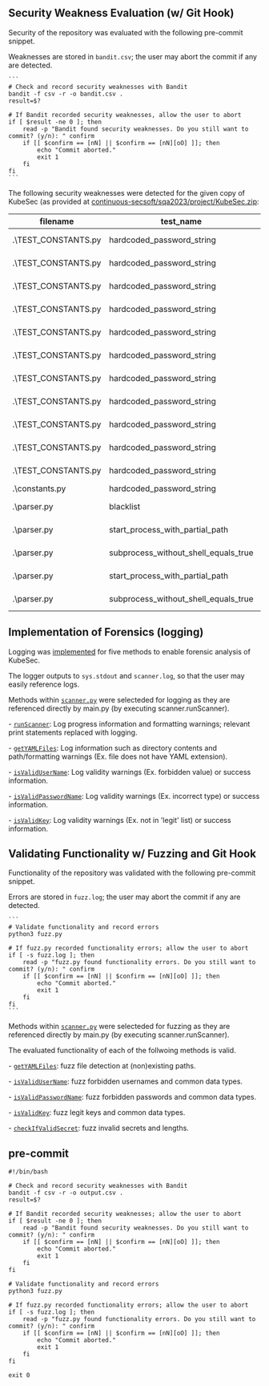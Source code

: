 ## Security Weakness Evaluation (w/ Git Hook)
Security of the repository was evaluated with the following pre-commit snippet.

Weaknesses are stored in `bandit.csv`;  the user may abort the commit if any are detected.

    ```
    # Check and record security weaknesses with Bandit
    bandit -f csv -r -o bandit.csv .
    result=$?

    # If Bandit recorded security weaknesses, allow the user to abort
    if [ $result -ne 0 ]; then
        read -p "Bandit found security weaknesses. Do you still want to commit? (y/n): " confirm
        if [[ $confirm == [nN] || $confirm == [nN][oO] ]]; then
            echo "Commit aborted."
            exit 1
        fi
    fi
    ```

The following security weaknesses were detected for the given copy of KubeSec (as provided at [continuous-secsoft/sqa2023/project/KubeSec.zip](https://github.com/paser-group/continuous-secsoft/tree/master/sqa2023/project):

|filename           |test_name                           |test_id|issue_severity|issue_confidence|issue_cwe                                      |issue_text                                                                    |line_number|col_offset|end_col_offset|line_range|more_info                                                                                      |
|-------------------|------------------------------------|-------|--------------|----------------|-----------------------------------------------|------------------------------------------------------------------------------|-----------|----------|--------------|----------|-----------------------------------------------------------------------------------------------|
|.\TEST_CONSTANTS.py|hardcoded_password_string           |B105   |LOW           |MEDIUM          |https://cwe.mitre.org/data/definitions/259.html|Possible hardcoded password: 'TEST_ARTIFACTS/helm.values.yaml'                |8          |22        |55            |[8]       |https://bandit.readthedocs.io/en/1.7.5/plugins/b105_hardcoded_password_string.html             |
|.\TEST_CONSTANTS.py|hardcoded_password_string           |B105   |LOW           |MEDIUM          |https://cwe.mitre.org/data/definitions/259.html|Possible hardcoded password: 'TEST_ARTIFACTS/tango.values.yaml'               |9          |22        |56            |[9]       |https://bandit.readthedocs.io/en/1.7.5/plugins/b105_hardcoded_password_string.html             |
|.\TEST_CONSTANTS.py|hardcoded_password_string           |B105   |LOW           |MEDIUM          |https://cwe.mitre.org/data/definitions/259.html|Possible hardcoded password: 'TEST_ARTIFACTS/charts.values.yaml'              |10         |22        |57            |[10]      |https://bandit.readthedocs.io/en/1.7.5/plugins/b105_hardcoded_password_string.html             |
|.\TEST_CONSTANTS.py|hardcoded_password_string           |B105   |LOW           |MEDIUM          |https://cwe.mitre.org/data/definitions/259.html|Possible hardcoded password: 'TEST_ARTIFACTS/skampi.values.yaml'              |11         |22        |57            |[11]      |https://bandit.readthedocs.io/en/1.7.5/plugins/b105_hardcoded_password_string.html             |
|.\TEST_CONSTANTS.py|hardcoded_password_string           |B105   |LOW           |MEDIUM          |https://cwe.mitre.org/data/definitions/259.html|Possible hardcoded password: 'TEST_ARTIFACTS/minecraft.values.yaml'           |12         |22        |60            |[12]      |https://bandit.readthedocs.io/en/1.7.5/plugins/b105_hardcoded_password_string.html             |
|.\TEST_CONSTANTS.py|hardcoded_password_string           |B105   |LOW           |MEDIUM          |https://cwe.mitre.org/data/definitions/259.html|Possible hardcoded password: 'TEST_ARTIFACTS/kubecf.values.yaml'              |13         |22        |57            |[13]      |https://bandit.readthedocs.io/en/1.7.5/plugins/b105_hardcoded_password_string.html             |
|.\TEST_CONSTANTS.py|hardcoded_password_string           |B105   |LOW           |MEDIUM          |https://cwe.mitre.org/data/definitions/259.html|Possible hardcoded password: 'TEST_ARTIFACTS/nextcloud.values.yaml'           |14         |22        |60            |[14]      |https://bandit.readthedocs.io/en/1.7.5/plugins/b105_hardcoded_password_string.html             |
|.\TEST_CONSTANTS.py|hardcoded_password_string           |B105   |LOW           |MEDIUM          |https://cwe.mitre.org/data/definitions/259.html|Possible hardcoded password: 'TEST_ARTIFACTS/keycloak.values.yaml'            |15         |22        |59            |[15]      |https://bandit.readthedocs.io/en/1.7.5/plugins/b105_hardcoded_password_string.html             |
|.\TEST_CONSTANTS.py|hardcoded_password_string           |B105   |LOW           |MEDIUM          |https://cwe.mitre.org/data/definitions/259.html|Possible hardcoded password: 'TEST_ARTIFACTS/empty.yml'                       |16         |22        |48            |[16]      |https://bandit.readthedocs.io/en/1.7.5/plugins/b105_hardcoded_password_string.html             |
|.\TEST_CONSTANTS.py|hardcoded_password_string           |B105   |LOW           |MEDIUM          |https://cwe.mitre.org/data/definitions/259.html|Possible hardcoded password: 'TEST_ARTIFACTS/kubecf.values.yaml'              |17         |22        |57            |[17]      |https://bandit.readthedocs.io/en/1.7.5/plugins/b105_hardcoded_password_string.html             |
|.\TEST_CONSTANTS.py|hardcoded_password_string           |B105   |LOW           |MEDIUM          |https://cwe.mitre.org/data/definitions/259.html|Possible hardcoded password: 'TEST_ARTIFACTS/special.secret1.yaml'            |106        |22        |59            |[106]     |https://bandit.readthedocs.io/en/1.7.5/plugins/b105_hardcoded_password_string.html             |
|.\constants.py     |hardcoded_password_string           |B105   |LOW           |MEDIUM          |https://cwe.mitre.org/data/definitions/259.html|Possible hardcoded password: 'Secret'                                         |81         |31        |39            |[81]      |https://bandit.readthedocs.io/en/1.7.5/plugins/b105_hardcoded_password_string.html             |
|.\parser.py        |blacklist                           |B404   |LOW           |HIGH            |https://cwe.mitre.org/data/definitions/78.html |Consider possible security implications associated with the subprocess module.|15         |0         |17            |[15]      |https://bandit.readthedocs.io/en/1.7.5/blacklists/blacklist_imports.html#b404-import-subprocess|
|.\parser.py        |start_process_with_partial_path     |B607   |LOW           |HIGH            |https://cwe.mitre.org/data/definitions/78.html |Starting a process with a partial executable path                             |332        |25        |106           |[332]     |https://bandit.readthedocs.io/en/1.7.5/plugins/b607_start_process_with_partial_path.html       |
|.\parser.py        |subprocess_without_shell_equals_true|B603   |LOW           |HIGH            |https://cwe.mitre.org/data/definitions/78.html |subprocess call - check for execution of untrusted input.                     |332        |25        |106           |[332]     |https://bandit.readthedocs.io/en/1.7.5/plugins/b603_subprocess_without_shell_equals_true.html  |
|.\parser.py        |start_process_with_partial_path     |B607   |LOW           |HIGH            |https://cwe.mitre.org/data/definitions/78.html |Starting a process with a partial executable path                             |347        |21        |102           |[347]     |https://bandit.readthedocs.io/en/1.7.5/plugins/b607_start_process_with_partial_path.html       |
|.\parser.py        |subprocess_without_shell_equals_true|B603   |LOW           |HIGH            |https://cwe.mitre.org/data/definitions/78.html |subprocess call - check for execution of untrusted input.                     |347        |21        |102           |[347]     |https://bandit.readthedocs.io/en/1.7.5/plugins/b603_subprocess_without_shell_equals_true.html  |

## Implementation of Forensics (logging)
Logging was [implemented](https://github.com/arj0019/JellyfishToast-SQA2023-AUBURN/blob/2769a05c6fe101f7d7a6f425c9b882c7b46d835e/scanner.py#L20) for five methods to enable forensic analysis of KubeSec.

The logger outputs to `sys.stdout` and `scanner.log`, so that the user may easily reference logs.

Methods within [`scanner.py`](https://github.com/arj0019/JellyfishToast-SQA2023-AUBURN/blob/2769a05c6fe101f7d7a6f425c9b882c7b46d835e/scanner.py) were selecteded for logging as they are referenced directly by main.py (by executing scanner.runScanner).

\- [`runScanner`](https://github.com/arj0019/JellyfishToast-SQA2023-AUBURN/blob/2769a05c6fe101f7d7a6f425c9b882c7b46d835e/scanner.py#L668): Log progress information and formatting warnings; relevant print statements replaced with logging.

\- [`getYAMLFiles`](https://github.com/arj0019/JellyfishToast-SQA2023-AUBURN/blob/2769a05c6fe101f7d7a6f425c9b882c7b46d835e/scanner.py#L79): Log information such as directory contents and path/formatting warnings (Ex. file does not have YAML extension).

\- [`isValidUserName`](https://github.com/arj0019/JellyfishToast-SQA2023-AUBURN/blob/2769a05c6fe101f7d7a6f425c9b882c7b46d835e/scanner.py#L95): Log validity warnings (Ex. forbidden value) or success information.

\- [`isValidPasswordName`](https://github.com/arj0019/JellyfishToast-SQA2023-AUBURN/blob/2769a05c6fe101f7d7a6f425c9b882c7b46d835e/scanner.py#L110): Log validity warnings (Ex. incorrect type) or success information.

\- [`isValidKey`](https://github.com/arj0019/JellyfishToast-SQA2023-AUBURN/blob/2769a05c6fe101f7d7a6f425c9b882c7b46d835e/scanner.py#L125): Log validity warnings (Ex. not in 'legit' list) or success information.

## Validating Functionality w/ Fuzzing and Git Hook

Functionality of the repository was validated with the following pre-commit snippet.

Errors are stored in `fuzz.log`;  the user may abort the commit if any are detected.

    ```
    # Validate functionality and record errors
    python3 fuzz.py

    # If fuzz.py recorded functionality errors; allow the user to abort
    if [ -s fuzz.log ]; then
        read -p "fuzz.py found functionality errors. Do you still want to commit? (y/n): " confirm
        if [[ $confirm == [nN] || $confirm == [nN][oO] ]]; then
            echo "Commit aborted."
            exit 1
        fi
    fi
    ```
    
Methods within [`scanner.py`](https://github.com/arj0019/JellyfishToast-SQA2023-AUBURN/blob/2769a05c6fe101f7d7a6f425c9b882c7b46d835e/scanner.py) were selecteded for fuzzing as they are referenced directly by main.py (by executing scanner.runScanner).

The evaluated functionality of each of the follwoing methods is valid.

\- [`getYAMLFiles`](https://github.com/arj0019/JellyfishToast-SQA2023-AUBURN/blob/c03a2b623fd5865d78c678a557929260986e8ac0/fuzz.py#L17): fuzz file detection at (non)existing paths.

\- [`isValidUserName`](https://github.com/arj0019/JellyfishToast-SQA2023-AUBURN/blob/c03a2b623fd5865d78c678a557929260986e8ac0/fuzz.py#L21): fuzz forbidden usernames and common data types.

\- [`isValidPasswordName`](https://github.com/arj0019/JellyfishToast-SQA2023-AUBURN/blob/c03a2b623fd5865d78c678a557929260986e8ac0/fuzz.py#L25): fuzz forbidden passwords and common data types.

\- [`isValidKey`](https://github.com/arj0019/JellyfishToast-SQA2023-AUBURN/blob/c03a2b623fd5865d78c678a557929260986e8ac0/fuzz.py#L129): fuzz legit keys and common data types.

\- [`checkIfValidSecret`](https://github.com/arj0019/JellyfishToast-SQA2023-AUBURN/blob/c03a2b623fd5865d78c678a557929260986e8ac0/fuzz.py#L33): fuzz invalid secrets and lengths.

## pre-commit

```
#!/bin/bash

# Check and record security weaknesses with Bandit
bandit -f csv -r -o output.csv .
result=$?

# If Bandit recorded security weaknesses; allow the user to abort
if [ $result -ne 0 ]; then
    read -p "Bandit found security weaknesses. Do you still want to commit? (y/n): " confirm
    if [[ $confirm == [nN] || $confirm == [nN][oO] ]]; then
        echo "Commit aborted."
        exit 1
    fi
fi

# Validate functionality and record errors
python3 fuzz.py

# If fuzz.py recorded functionality errors; allow the user to abort
if [ -s fuzz.log ]; then
    read -p "fuzz.py found functionality errors. Do you still want to commit? (y/n): " confirm
    if [[ $confirm == [nN] || $confirm == [nN][oO] ]]; then
        echo "Commit aborted."
        exit 1
    fi
fi

exit 0
```
